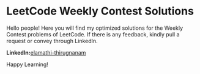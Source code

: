 # LeetCode Weekly Contest Solutions
Hello people! Here you will find my optimized solutions for the Weekly Contest problems of LeetCode. If there is any feedback, kindly pull a request or convey through LinkedIn.

**LinkedIn:**[elamathi-thirugnanam](https://www.linkedin.com/in/elamathi-thirugnanam-30a9a8228/) 

Happy Learning!
